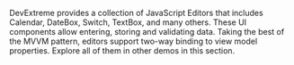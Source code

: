 DevExtreme provides a collection of JavaScript Editors that includes Calendar, DateBox, Switch, TextBox, and many others. These UI components allow entering, storing and validating data. Taking the best of the MVVM pattern, editors support two-way binding to view model properties. Explore all of them in other demos in this section.